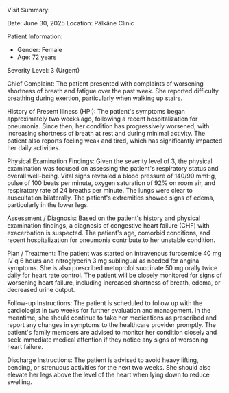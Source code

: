 Visit Summary:

Date: June 30, 2025
Location: Pälkäne Clinic

Patient Information:
- Gender: Female
- Age: 72 years

Severity Level: 3 (Urgent)

Chief Complaint:
The patient presented with complaints of worsening shortness of breath and fatigue over the past week. She reported difficulty breathing during exertion, particularly when walking up stairs.

History of Present Illness (HPI):
The patient's symptoms began approximately two weeks ago, following a recent hospitalization for pneumonia. Since then, her condition has progressively worsened, with increasing shortness of breath at rest and during minimal activity. The patient also reports feeling weak and tired, which has significantly impacted her daily activities.

Physical Examination Findings:
Given the severity level of 3, the physical examination was focused on assessing the patient's respiratory status and overall well-being. Vital signs revealed a blood pressure of 140/90 mmHg, pulse of 100 beats per minute, oxygen saturation of 92% on room air, and respiratory rate of 24 breaths per minute. The lungs were clear to auscultation bilaterally. The patient's extremities showed signs of edema, particularly in the lower legs.

Assessment / Diagnosis:
Based on the patient's history and physical examination findings, a diagnosis of congestive heart failure (CHF) with exacerbation is suspected. The patient's age, comorbid conditions, and recent hospitalization for pneumonia contribute to her unstable condition.

Plan / Treatment:
The patient was started on intravenous furosemide 40 mg IV q 6 hours and nitroglycerin 3 mg sublingual as needed for angina symptoms. She is also prescribed metoprolol succinate 50 mg orally twice daily for heart rate control. The patient will be closely monitored for signs of worsening heart failure, including increased shortness of breath, edema, or decreased urine output.

Follow-up Instructions:
The patient is scheduled to follow up with the cardiologist in two weeks for further evaluation and management. In the meantime, she should continue to take her medications as prescribed and report any changes in symptoms to the healthcare provider promptly. The patient's family members are advised to monitor her condition closely and seek immediate medical attention if they notice any signs of worsening heart failure.

Discharge Instructions:
The patient is advised to avoid heavy lifting, bending, or strenuous activities for the next two weeks. She should also elevate her legs above the level of the heart when lying down to reduce swelling.